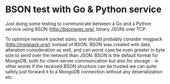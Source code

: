 BSON test with Go & Python service
==================================

Just doing some testing to communicate between a Go and a Python service using
BSON (http://bsonspec.org/, binary JSON) over TCP.

To optimize network packet sizes, one should probably consider msgpack
(http://msgpack.org/) instead of BSON. BSON was created with data alteration
consideration as well, and can worst case be even greater in byte size to send
over the network than JSON.
BSON is the default format for MongoDB, both for client-server communication but
also for storage - in other words if the received BSON structure can be trusted
we can quite safely just forward it to a MongoDB connection without any
deserialization etc.
